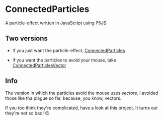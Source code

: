 # ConnectedParticles
A particle-effect written in JavaScript using P5JS

## Two versions

- If you just want the particle-effect, [ConnectedParticles](https://github.com/johnnyawesome/ConnectedParticles/tree/master/ConnectedParticles)

- If you want the particles to avoid your mouse, take [ConnectedParticlesVector](https://github.com/johnnyawesome/ConnectedParticles/tree/master/ConnectedParticlesVector)

## Info

The version in which the particles avoid the mouse uses *vectors*.
I avoided those like tha plague so far, because, you know, vectors.

If you too think they're complicated, have a look at this project. It turns out they're not so bad! 😉

